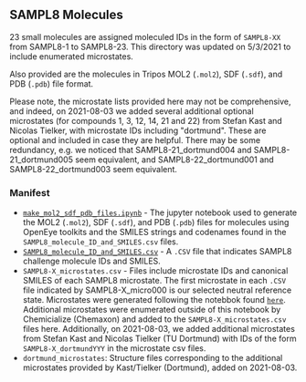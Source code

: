 ## SAMPL8 Molecules

23 small molecules are assigned moleculed IDs in the form of `SAMPL8-XX` from SAMPL8-1 to SAMPL8-23. This directory was updated on 5/3/2021 to include enumerated microstates.

Also provided are the molecules in Tripos MOL2 (`.mol2`), SDF (`.sdf`), and PDB (`.pdb`) file format.

Please note, the microstate lists provided here may not be comprehensive, and indeed, on 2021-08-03 we added several additional optional microstates (for compounds 1, 3, 12, 14, 21 and 22) from Stefan Kast and Nicolas Tielker, with microstate IDs including "dortmund". These are optional and included in case they are helpful. There may be some redundancy, e.g. we noticed that SAMPL8-21_dortmund004 and SAMPL8-21_dortmund005 seem equivalent, and SAMPL8-22_dortmund001 and SAMPL8-22_dortmund003 seem equivalent.

### Manifest
- [`make_mol2_sdf_pdb_files.ipynb`](make_mol2_sdf_pdb_files.ipynb) - The jupyter notebook used to generate the MOL2 (`.mol2`), SDF (`.sdf`), and PDB (`.pdb`) files for molecules using OpenEye toolkits and the SMILES strings and codenames found in the `SAMPL8_molecule_ID_and_SMILES.csv` files.
- [`SAMPL8_molecule_ID_and_SMILES.csv`](SAMPL8_molecule_ID_and_SMILES.csv) - A `.CSV` file that indicates SAMPL8 challenge molecule IDs and SMILES.
- `SAMPL8-X_microstates.csv` - Files include microstate IDs and canonical SMILES of each SAMPL8 microstate. The first microstate in each `.CSV` file indicated by SAMPL8-X_micro000 is our selected neutral reference state. Microstates were generated following the notebbok found [`here`](https://github.com/samplchallenges/SAMPL7/blob/master/physical_property/pKa/microstates/get_states.ipynb). Additional microstates were enumerated outside of this notebook by Chemicialize (Chemaxon) and added to the `SAMPL8-X_microstates.csv` files here. Additionally, on 2021-08-03, we added additional microstates from Stefan Kast and Nicolas Tielker (TU Dortmund) with IDs of the form `SAMPL8-X_dortmundYYY` in the microstate csv files.
- `dortmund_microstates`: Structure files corresponding to the additional microstates provided by Kast/Tielker (Dortmund), added on 2021-08-03.
